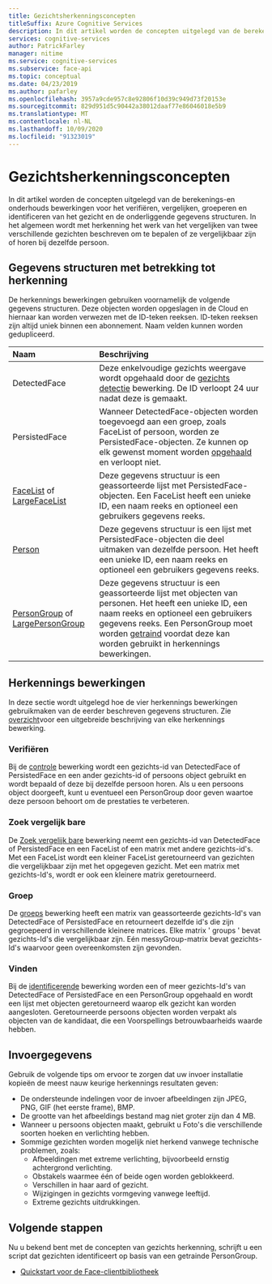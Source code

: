 ```yaml
---
title: Gezichtsherkenningsconcepten
titleSuffix: Azure Cognitive Services
description: In dit artikel worden de concepten uitgelegd van de berekenings-en onderhouds bewerkingen voor het verifiëren, vergelijken, groeperen en identificeren van het gezicht en de onderliggende gegevens structuren.
services: cognitive-services
author: PatrickFarley
manager: nitime
ms.service: cognitive-services
ms.subservice: face-api
ms.topic: conceptual
ms.date: 04/23/2019
ms.author: pafarley
ms.openlocfilehash: 3957a9cde957c8e92806f10d39c949d73f20153e
ms.sourcegitcommit: 829d951d5c90442a38012daaf77e86046018e5b9
ms.translationtype: MT
ms.contentlocale: nl-NL
ms.lasthandoff: 10/09/2020
ms.locfileid: "91323019"
---
```

# <a name="face-recognition-concepts"></a>Gezichtsherkenningsconcepten

In dit artikel worden de concepten uitgelegd van de berekenings-en onderhouds bewerkingen voor het verifiëren, vergelijken, groeperen en identificeren van het gezicht en de onderliggende gegevens structuren. In het algemeen wordt met herkenning het werk van het vergelijken van twee verschillende gezichten beschreven om te bepalen of ze vergelijkbaar zijn of horen bij dezelfde persoon.

## <a name="recognition-related-data-structures"></a>Gegevens structuren met betrekking tot herkenning

De herkennings bewerkingen gebruiken voornamelijk de volgende gegevens structuren. Deze objecten worden opgeslagen in de Cloud en hiernaar kan worden verwezen met de ID-teken reeksen. ID-teken reeksen zijn altijd uniek binnen een abonnement. Naam velden kunnen worden gedupliceerd.

|Naam|Beschrijving|
|:--|:--|
|DetectedFace| Deze enkelvoudige gezichts weergave wordt opgehaald door de [gezichts detectie](../Face-API-How-to-Topics/HowtoDetectFacesinImage.md) bewerking. De ID verloopt 24 uur nadat deze is gemaakt.|
|PersistedFace| Wanneer DetectedFace-objecten worden toegevoegd aan een groep, zoals FaceList of persoon, worden ze PersistedFace-objecten. Ze kunnen op elk gewenst moment worden [opgehaald](https://westus.dev.cognitive.microsoft.com/docs/services/563879b61984550e40cbbe8d/operations/563879b61984550f3039524c) en verloopt niet.|
|[FaceList](https://westus.dev.cognitive.microsoft.com/docs/services/563879b61984550e40cbbe8d/operations/563879b61984550f3039524b) of [LargeFaceList](https://westus.dev.cognitive.microsoft.com/docs/services/563879b61984550e40cbbe8d/operations/5a157b68d2de3616c086f2cc)| Deze gegevens structuur is een geassorteerde lijst met PersistedFace-objecten. Een FaceList heeft een unieke ID, een naam reeks en optioneel een gebruikers gegevens reeks.|
|[Person](https://westus.dev.cognitive.microsoft.com/docs/services/563879b61984550e40cbbe8d/operations/563879b61984550f3039523c)| Deze gegevens structuur is een lijst met PersistedFace-objecten die deel uitmaken van dezelfde persoon. Het heeft een unieke ID, een naam reeks en optioneel een gebruikers gegevens reeks.|
|[PersonGroup](https://westus.dev.cognitive.microsoft.com/docs/services/563879b61984550e40cbbe8d/operations/563879b61984550f30395244) of [LargePersonGroup](https://westus.dev.cognitive.microsoft.com/docs/services/563879b61984550e40cbbe8d/operations/599acdee6ac60f11b48b5a9d)| Deze gegevens structuur is een geassorteerde lijst met objecten van personen. Het heeft een unieke ID, een naam reeks en optioneel een gebruikers gegevens reeks. Een PersonGroup moet worden [getraind](https://westus.dev.cognitive.microsoft.com/docs/services/563879b61984550e40cbbe8d/operations/563879b61984550f30395249) voordat deze kan worden gebruikt in herkennings bewerkingen.|

## <a name="recognition-operations"></a>Herkennings bewerkingen

In deze sectie wordt uitgelegd hoe de vier herkennings bewerkingen gebruikmaken van de eerder beschreven gegevens structuren. Zie [overzicht](../Overview.md)voor een uitgebreide beschrijving van elke herkennings bewerking.

### <a name="verify"></a>Verifiëren

Bij de [controle](https://westus.dev.cognitive.microsoft.com/docs/services/563879b61984550e40cbbe8d/operations/563879b61984550f3039523a) bewerking wordt een gezichts-id van DetectedFace of PersistedFace en een ander gezichts-id of persoons object gebruikt en wordt bepaald of deze bij dezelfde persoon horen. Als u een persoons object doorgeeft, kunt u eventueel een PersonGroup door geven waartoe deze persoon behoort om de prestaties te verbeteren.

### <a name="find-similar"></a>Zoek vergelijk bare

De [Zoek vergelijk bare](https://westus.dev.cognitive.microsoft.com/docs/services/563879b61984550e40cbbe8d/operations/563879b61984550f30395237) bewerking neemt een gezichts-id van DetectedFace of PersistedFace en een FaceList of een matrix met andere gezichts-id's. Met een FaceList wordt een kleiner FaceList geretourneerd van gezichten die vergelijkbaar zijn met het opgegeven gezicht. Met een matrix met gezichts-Id's, wordt er ook een kleinere matrix geretourneerd.

### <a name="group"></a>Groep

De [groeps](https://westus.dev.cognitive.microsoft.com/docs/services/563879b61984550e40cbbe8d/operations/563879b61984550f30395238) bewerking heeft een matrix van geassorteerde gezichts-Id's van DetectedFace of PersistedFace en retourneert dezelfde id's die zijn gegroepeerd in verschillende kleinere matrices. Elke matrix ' groups ' bevat gezichts-Id's die vergelijkbaar zijn. Eén messyGroup-matrix bevat gezichts-Id's waarvoor geen overeenkomsten zijn gevonden.

### <a name="identify"></a>Vinden

Bij de [identificerende](https://westus.dev.cognitive.microsoft.com/docs/services/563879b61984550e40cbbe8d/operations/563879b61984550f30395239) bewerking worden een of meer gezichts-Id's van DetectedFace of PersistedFace en een PersonGroup opgehaald en wordt een lijst met objecten geretourneerd waarop elk gezicht kan worden aangesloten. Geretourneerde persoons objecten worden verpakt als objecten van de kandidaat, die een Voorspellings betrouwbaarheids waarde hebben.

## <a name="input-data"></a>Invoergegevens

Gebruik de volgende tips om ervoor te zorgen dat uw invoer installatie kopieën de meest nauw keurige herkennings resultaten geven:

* De ondersteunde indelingen voor de invoer afbeeldingen zijn JPEG, PNG, GIF (het eerste frame), BMP.
* De grootte van het afbeeldings bestand mag niet groter zijn dan 4 MB.
* Wanneer u persoons objecten maakt, gebruikt u Foto's die verschillende soorten hoeken en verlichting hebben.
* Sommige gezichten worden mogelijk niet herkend vanwege technische problemen, zoals:
  * Afbeeldingen met extreme verlichting, bijvoorbeeld ernstig achtergrond verlichting.
  * Obstakels waarmee één of beide ogen worden geblokkeerd.
  * Verschillen in haar aard of gezicht.
  * Wijzigingen in gezichts vormgeving vanwege leeftijd.
  * Extreme gezichts uitdrukkingen.

## <a name="next-steps"></a>Volgende stappen

Nu u bekend bent met de concepten van gezichts herkenning, schrijft u een script dat gezichten identificeert op basis van een getrainde PersonGroup.

* [Quickstart voor de Face-clientbibliotheek](../Quickstarts/client-libraries.md)